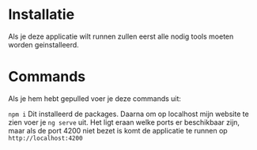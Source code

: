 # Installatie 

Als je deze applicatie wilt runnen zullen eerst alle nodig tools moeten worden geinstalleerd.

# Commands
Als je hem hebt gepulled voer je deze commands uit:

`npm i` Dit installeerd de packages. Daarna om op localhost mijn website te zien voer je `ng serve` uit. Het ligt eraan welke ports er beschikbaar zijn, maar als de port 4200 niet bezet is komt de applicatie te runnen op `http://localhost:4200`